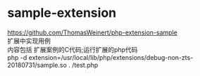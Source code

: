 # sample-extension

https://github.com/ThomasWeinert/php-extension-sample  
扩展中实现用例  
内容包括 扩展案例的C代码;运行扩展的php代码  
php -d extension=/usr/local/lib/php/extensions/debug-non-zts-20180731/sample.so . /test.php  
